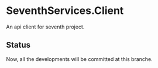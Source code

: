 # SeventhServices.Client
An api client for seventh project.

## Status
Now, all the developments will be committed at this branche.
